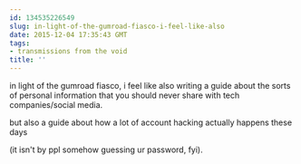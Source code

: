 ```yaml
---
id: 134535226549
slug: in-light-of-the-gumroad-fiasco-i-feel-like-also
date: 2015-12-04 17:35:43 GMT
tags:
- transmissions from the void
title: ''
---
```


in light of the gumroad fiasco, i feel like also writing a guide about the sorts of personal information that you should never share with tech companies/social media.

but also a guide about how a lot of account hacking actually happens these days

(it isn't by ppl somehow guessing ur password, fyi).
